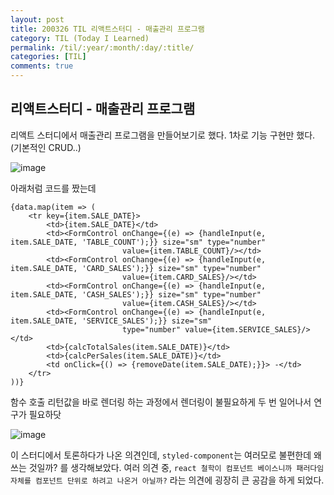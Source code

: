 ```yaml
---
layout: post
title: 200326 TIL 리액트스터디 - 매출관리 프로그램
category: TIL (Today I Learned)
permalink: /til/:year/:month/:day/:title/
categories: [TIL]
comments: true
---
```


## 리액트스터디 - 매출관리 프로그램

리액트 스터디에서 매출관리 프로그램을 만들어보기로 했다. 
1차로 기능 구현만 했다. (기본적인 CRUD..)

![image](https://user-images.githubusercontent.com/40848630/77616336-bb733300-6f74-11ea-9bee-a3e90ba09a92.png)

아래처럼 코드를 짰는데 

```
{data.map(item => (
    <tr key={item.SALE_DATE}>
        <td>{item.SALE_DATE}</td>
        <td><FormControl onChange={(e) => {handleInput(e, item.SALE_DATE, 'TABLE_COUNT');}} size="sm" type="number"
                         value={item.TABLE_COUNT}/></td>
        <td><FormControl onChange={(e) => {handleInput(e, item.SALE_DATE, 'CARD_SALES');}} size="sm" type="number"
                         value={item.CARD_SALES}/></td>
        <td><FormControl onChange={(e) => {handleInput(e, item.SALE_DATE, 'CASH_SALES');}} size="sm" type="number"
                         value={item.CASH_SALES}/></td>
        <td><FormControl onChange={(e) => {handleInput(e, item.SALE_DATE, 'SERVICE_SALES');}} size="sm"
                         type="number" value={item.SERVICE_SALES}/></td>
        <td>{calcTotalSales(item.SALE_DATE)}</td>
        <td>{calcPerSales(item.SALE_DATE)}</td>
        <td onClick={() => {removeDate(item.SALE_DATE);}}> -</td>
    </tr>
))}
```

함수 호출 리턴값을 바로 렌더링 하는 과정에서 렌더링이 불필요하게 두 번 일어나서 연구가 필요하닷

![image](https://user-images.githubusercontent.com/40848630/77616466-10af4480-6f75-11ea-917d-5b4402fcde89.png)
 
 이 스터디에서 토론하다가 나온 의견인데, `styled-component`는 여러모로 불편한데 왜 쓰는 것일까? 를 생각해보았다.
 여러 의견 중, `react 철학이 컴포넌트 베이스니까 패러다임 자체를 컴포넌트 단위로 하려고 나온거 아닐까?` 라는 의견에 굉장히 큰 공감을 하게 되었다.  
